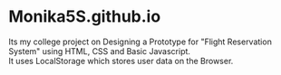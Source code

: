 # Monika5S.github.io
Its my college project on Designing a Prototype for "Flight Reservation System" using HTML, CSS and Basic Javascript.<br>
It uses LocalStorage which stores user data on the Browser. <br>


